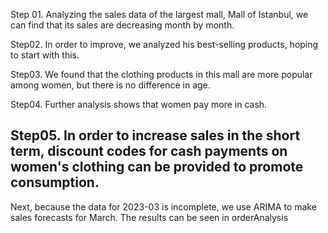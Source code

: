 Step 01.
Analyzing the sales data of the largest mall, Mall of Istanbul, we can find that its sales are decreasing month by month.

Step02.
In order to improve, we analyzed his best-selling products, hoping to start with this.

Step03.
We found that the clothing products in this mall are more popular among women, but there is no difference in age.

Step04.
Further analysis shows that women pay more in cash.

Step05.
In order to increase sales in the short term, discount codes for cash payments on women's clothing can be provided to promote consumption.
----------

Next, because the data for 2023-03 is incomplete, we use ARIMA to make sales forecasts for March.
The results can be seen in orderAnalysis